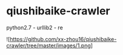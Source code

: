 # qiushibaike-crawler
python2.7 - urllib2 - re

![https://github.com/xx-zhou16/qiushibaike-crawler/tree/master/images/1.png]
